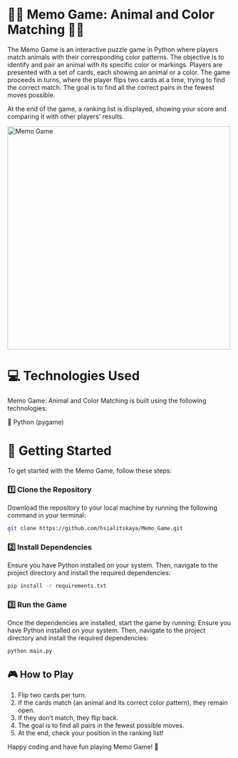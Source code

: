 #  🧩🐾 Memo Game: Animal and Color Matching 🐾🧩

The Memo Game is an interactive puzzle game in Python where players match animals with their corresponding color patterns. The objective is to identify and pair an animal with its specific color or markings. Players are presented with a set of cards, each showing an animal or a color. The game proceeds in turns, where the player flips two cards at a time, trying to find the correct match. The goal is to find all the correct pairs in the fewest moves possible.

At the end of the game, a ranking list is displayed, showing your score and comparing it with other players' results. 

<img width="500" alt="Memo Game" src="https://github.com/user-attachments/assets/090a7b2c-9066-455b-9eaf-ef581d5e5e8d" />


# 💻 Technologies Used

Memo Game: Animal and Color Matching is built using the following technologies:

📍 Python (pygame)


# 🏁 Getting Started

To get started with the Memo Game, follow these steps:

### 1️⃣ Clone the Repository  

Download the repository to your local machine by running the following command in your terminal:  

```bash
git clone https://github.com/hsialitskaya/Memo_Game.git
```

### 2️⃣ Install Dependencies
Ensure you have Python installed on your system. Then, navigate to the project directory and install the required dependencies: 
```bash
pip install -r requirements.txt
```

### 3️⃣ Run the Game
Once the dependencies are installed, start the game by running:
Ensure you have Python installed on your system. Then, navigate to the project directory and install the required dependencies: 
```bash
python main.py
```


## 🎮 How to Play

1. Flip two cards per turn.
2. If the cards match (an animal and its correct color pattern), they remain open.
3. If they don’t match, they flip back.
4. The goal is to find all pairs in the fewest possible moves.
5. At the end, check your position in the ranking list!


Happy coding and have fun playing Memo Game! 🎉
